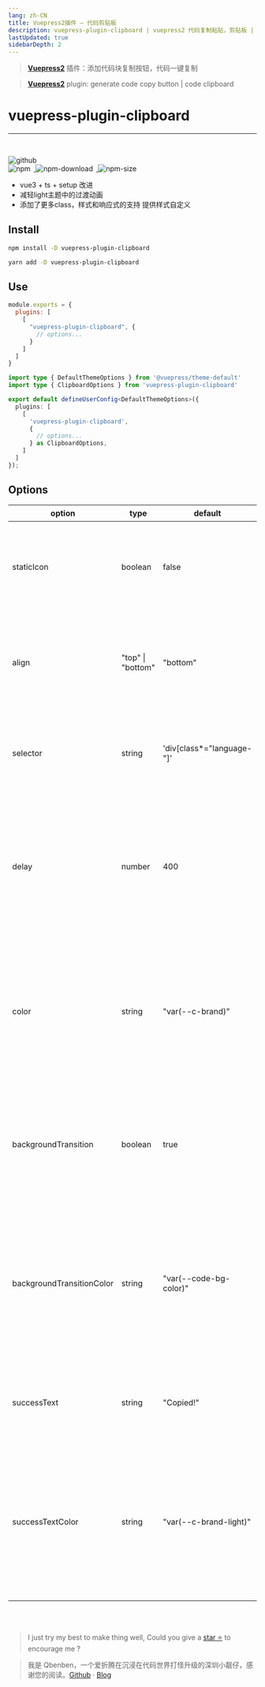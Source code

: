 ```yaml
---
lang: zh-CN
title: Vuepress2插件 — 代码剪贴板
description: vuepress-plugin-clipboard | vuepress2 代码复制粘贴，剪贴板 | Qbenben blog. Record my life | 在代码世界里打怪升级的小靓仔
lastUpdated: true
sidebarDepth: 2
---
```

> [**Vuepress2**](https://v2.vuepress.vuejs.org/) 插件：添加代码块复制按钮，代码一键复制

> [**Vuepress2**](https://v2.vuepress.vuejs.org/) plugin: generate code copy button | code clipboard
# vuepress-plugin-clipboard

---
<br>
<p>
<a href="https://github.com/Zhengqbbb/zhengqbbb.github.io/tree/main/packages/clipboard">
<img style="display: inline-block;margin: 0;margin-right: 0.4rem;" alt="github" src="https://img.shields.io/github/stars/zhengqbbb/zhengqbbb.github.io?style=social"/>
</a>
<br>
<a href="https://www.npmjs.com/package/vuepress-plugin-clipboard">
<img style="display: inline-block;margin: 0;margin-right: 0.4rem;" alt="npm" src="https://img.shields.io/npm/v/vuepress-plugin-clipboard?style=flat-square&logo=npm"/>
<img style="display: inline-block;margin: 0;margin-right: 0.4rem;" alt="npm-download" src="https://img.shields.io/npm/dm/vuepress-plugin-clipboard.svg?style=flat-square&logo=npm"/>
<img style="display: inline-block;margin: 0;margin-right: 0.4rem;" alt="npm-size" src="https://img.shields.io/bundlephobia/min/vuepress-plugin-clipboard?style=flat-square&logo=npm"/>
</a>
</p>

- vue3 + ts + setup 改进
- 减轻light主题中的过渡动画
- 添加了更多class，样式和响应式的支持 提供样式自定义

## Install

<CodeGroup>
<CodeGroupItem title="NPM" active>

```bash
npm install -D vuepress-plugin-clipboard
```

</CodeGroupItem>

<CodeGroupItem title="YARN">

```bash
yarn add -D vuepress-plugin-clipboard
```

</CodeGroupItem>
</CodeGroup>

## Use

<CodeGroup>
<CodeGroupItem title="JS" active>

```js
module.exports = {
  plugins: [
    [
      "vuepress-plugin-clipboard", {
        // options...
      }
    ]
  ]
}
```

</CodeGroupItem>

<CodeGroupItem title="TS">

```ts
import type { DefaultThemeOptions } from '@vuepress/theme-default'
import type { ClipboardOptions } from 'vuepress-plugin-clipboard'

export default defineUserConfig<DefaultThemeOptions>({
  plugins: [
    [
      'vuepress-plugin-clipboard',
      {
        // options...
      } as ClipboardOptions,
    ]
  ]
});
```

</CodeGroupItem>
</CodeGroup>

## Options

| option                    | type              | default                   | info                                                                                                         | 说明                                             |
| ------------------------- | ----------------- | ------------------------- | ------------------------------------------------------------------------------------------------------------ | ------------------------------------------------ |
| staticIcon                | boolean           | false                     | Copy icon is only visible when hovering over code block or is always visible.                                | 复制按钮是否设置为悬停时可见                     |
| align                     | "top" \| "bottom" | "bottom"                  | This option describes the vertical position of the copy button component as well as the `successText`        | 设置复制按钮和成功提示的垂直位置                 |
| selector                  | string            | 'div[class*="language-"]' | This is the CSS selector to which the copy button component will be attached.                                | 目标代码块的CSS选择器                            |
| delay                     | number            | 400                       | Page animation delay(ms). Affect the generation of buttons when rendering                                    | 页面动画的延迟毫秒, 这会影响到渲染时的按钮生成   |
| color                     | string            | "var(--c-brand)"          | This sets the color of the copy button and can take any hex code.                                            | 复制按钮的颜色, 可以使用任意的十六进制颜色代码   |
| backgroundTransition      | boolean           | true                      | Enables the background transition animation of the attached code block when a user presses the copy button.  | 点击复制按钮时是否启动过渡动画                   |
| backgroundTransitionColor | string            | "var(--code-bg-color)"    | This sets the color of the background transition animation and can take any hex code.                        | 过渡动画背景颜色, 可以使用任意的十六进制颜色代码 |
| successText               | string            | "Copied!"                 | This sets the text that displays when a user presses the copy button.                                        | 复制成功后的提示词                               |
| successTextColor          | string            | "var(--c-brand-light)"    | This sets the color of the text that displays when a user presses the copy button and                       | 设置提示词的颜色, 可以使用任意的十六进制颜色代码|

<br>
<br>

> I just try my best to make thing well, Could you give a [star ⭐](https://github.com/Zhengqbbb/zhengqbbb.github.io) to encourage me ?

> 我是 Qbenben，一个爱折腾在沉浸在代码世界打怪升级的深圳小靓仔，感谢您的阅读。[Github](https://github.com/Zhengqbbb) · [Blog](https://www.qbenben.com/)